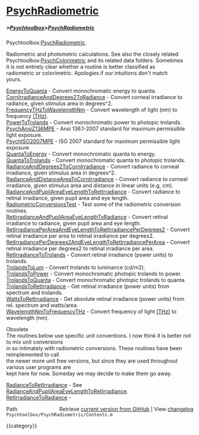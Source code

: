 # [PsychRadiometric](PsychRadiometric)
##### >[Psychtoolbox](Psychtoolbox)>[PsychRadiometric](PsychRadiometric)

Psychtoolbox:[PsychRadiometric](PsychRadiometric).  
  
Radiometric and photometric calculations.  See also the closely related  
Psychtoolbox:[PsychColorimetric](PsychColorimetric) and its related data folders.  Sometimes  
it is not entirely clear whether a routine is better classified as  
radiometric or colorimetric. Apologies if our intuitions don't match  
yours.  
  
  
  [EnergyToQuanta](EnergyToQuanta)      - Convert monochromatic energy to quanta.  
  [CornIrradianceAndDegrees2ToRadiance](CornIrradianceAndDegrees2ToRadiance) - Convert corneal irradiance to radiance, given stimulus area in degrees^2.  
  [FrequencyTHzToWavelengthNm](FrequencyTHzToWavelengthNm) - Convert wavelength of light (nm) to frequency [(THz)]((THz)).  
  [PowerToTrolands](PowerToTrolands)     - Convert monochromatic power to photopic trolands.  
  [PsychAnsiZ136MPE](PsychAnsiZ136MPE)    - Ansi 136.1-2007 standard for maximum permissible light exposure.  
  [PsychISO2007MPE](PsychISO2007MPE)     - ISO 2007 standard for maximum permissible light exposure  
  [QuantaToEnergy](QuantaToEnergy)      - Convert monochromatic quanta to energy.  
  [QuantaToTrolands](QuantaToTrolands)    - Convert monochromatic quanta to photopic trolands.  
  [RadianceAndDegrees2ToCornIrradiance](RadianceAndDegrees2ToCornIrradiance) - Convert radiance to corneal irradiance, given stimulus area in degrees^2.  
  [RadianceAndDistanceAreaToCornIrradiance](RadianceAndDistanceAreaToCornIrradiance) - Convert radiance to corneal irradiance, given stimulus area and distance in linear units (e.g, cm).  
  [RadianceAndPupilAreaEyeLengthToRetIrradiance](RadianceAndPupilAreaEyeLengthToRetIrradiance) - Convert radiance to retinal irradiance, given pupil area and eye length.  
  [RadiometricConversionsTest](RadiometricConversionsTest) - Test some of the radiometric conversion routines.  
  [RetIrradianceAndPupilAreaEyeLengthToRadiance](RetIrradianceAndPupilAreaEyeLengthToRadiance) - Convert retinal irradiance to radiance, given pupil area and eye length.  
  [RetIrradiancePerAreaAndEyeLengthToRetIrradiancePerDegrees2](RetIrradiancePerAreaAndEyeLengthToRetIrradiancePerDegrees2) - Convert retinal irradiance per area to retinal irradiance per degrees2.  
  [RetIrradiancePerDegrees2AndEyeLengthToRetIrradiancePerArea](RetIrradiancePerDegrees2AndEyeLengthToRetIrradiancePerArea) - Convert retinal irradiance per degrees2 to retinal irradiance per area.  
  [RetIrradianceToTrolands](RetIrradianceToTrolands) - Convert retinal irradiance (power units) to trolands.  
  [TrolandsToLum](TrolandsToLum)       - Convert trolands to luminance (cd/m2).  
  [TrolandsToPower](TrolandsToPower)     - Convert monochromatic photopic trolands to power.  
  [TrolandsToQuanta](TrolandsToQuanta)    - Convert monochromatic photopic trolands to quanta.  
  [TrolandsToRetIrradiance](TrolandsToRetIrradiance) - Get retinal irradiance (power units) from spectrum and trolands.  
  [WattsToRetIrradiance](WattsToRetIrradiance) - Get absolute retinal irradiance (power units) from rel. spectrum and watts/area.  
  [WavelengthNmToFrequencyTHz](WavelengthNmToFrequencyTHz) - Convert frequency of light [(THz)]((THz)) to wavelength (nm).  
  
Obsolete  
  The routines below use specific unit conventions.  I now think it is better not to mix unit conversions  
  in so intimately with radiometric conversions.  These routines have been reimplemented to call   
  the newer more unit free versions, but since they are used throughout various user programs are  
  kept here for now.  Someday we may decide to make them go away.  
  
  [RadianceToRetIrradiance](RadianceToRetIrradiance) - See [RadianceAndPupilAreaEyeLengthToRetIrradiance](RadianceAndPupilAreaEyeLengthToRetIrradiance).  
  [RetIrradianceToRadiance](RetIrradianceToRadiance) -   




<div class="code_header" style="text-align:right;">
  <span style="float:left;">Path&nbsp;&nbsp;</span> <span class="counter">Retrieve <a href=
  "https://raw.github.com/Psychtoolbox-3/Psychtoolbox-3/beta/Psychtoolbox/PsychRadiometric/Contents.m">current version from GitHub</a> | View <a href=
  "https://github.com/Psychtoolbox-3/Psychtoolbox-3/commits/beta/Psychtoolbox/PsychRadiometric/Contents.m">changelog</a></span>
</div>
<div class="code">
  <code>Psychtoolbox/PsychRadiometric/Contents.m</code>
</div>

{{category}}